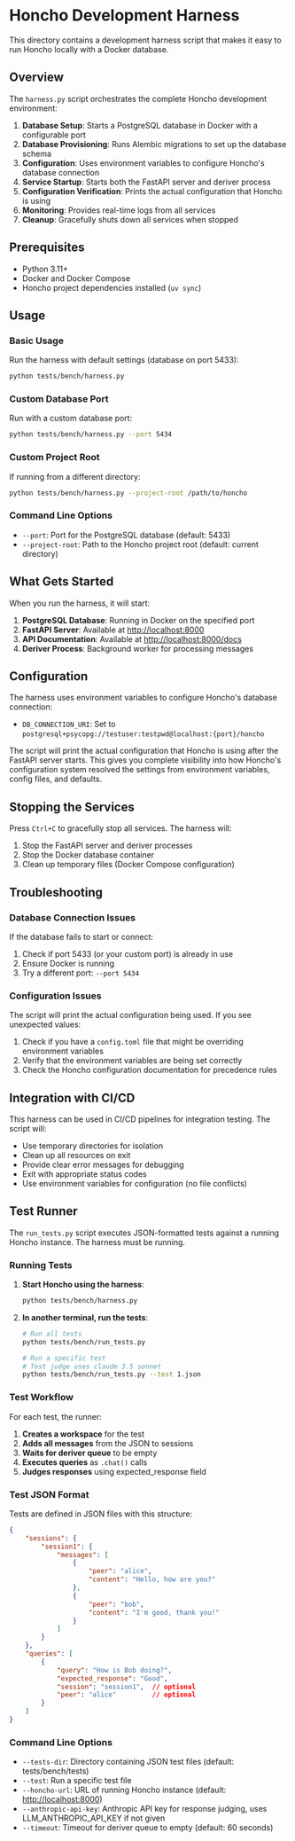 # Honcho Development Harness

This directory contains a development harness script that makes it easy to run Honcho locally with a Docker database.

## Overview

The `harness.py` script orchestrates the complete Honcho development environment:

1. **Database Setup**: Starts a PostgreSQL database in Docker with a configurable port
2. **Database Provisioning**: Runs Alembic migrations to set up the database schema
3. **Configuration**: Uses environment variables to configure Honcho's database connection
4. **Service Startup**: Starts both the FastAPI server and deriver process
5. **Configuration Verification**: Prints the actual configuration that Honcho is using
6. **Monitoring**: Provides real-time logs from all services
7. **Cleanup**: Gracefully shuts down all services when stopped

## Prerequisites

- Python 3.11+
- Docker and Docker Compose
- Honcho project dependencies installed (`uv sync`)

## Usage

### Basic Usage

Run the harness with default settings (database on port 5433):

```bash
python tests/bench/harness.py
```

### Custom Database Port

Run with a custom database port:

```bash
python tests/bench/harness.py --port 5434
```

### Custom Project Root

If running from a different directory:

```bash
python tests/bench/harness.py --project-root /path/to/honcho
```

### Command Line Options

- `--port`: Port for the PostgreSQL database (default: 5433)
- `--project-root`: Path to the Honcho project root (default: current directory)

## What Gets Started

When you run the harness, it will start:

1. **PostgreSQL Database**: Running in Docker on the specified port
2. **FastAPI Server**: Available at <http://localhost:8000>
3. **API Documentation**: Available at <http://localhost:8000/docs>
4. **Deriver Process**: Background worker for processing messages

## Configuration

The harness uses environment variables to configure Honcho's database connection:

- `DB_CONNECTION_URI`: Set to `postgresql+psycopg://testuser:testpwd@localhost:{port}/honcho`

The script will print the actual configuration that Honcho is using after the FastAPI server starts. This gives you complete visibility into how Honcho's configuration system resolved the settings from environment variables, config files, and defaults.

## Stopping the Services

Press `Ctrl+C` to gracefully stop all services. The harness will:

1. Stop the FastAPI server and deriver processes
2. Stop the Docker database container
3. Clean up temporary files (Docker Compose configuration)

## Troubleshooting

### Database Connection Issues

If the database fails to start or connect:

1. Check if port 5433 (or your custom port) is already in use
2. Ensure Docker is running
3. Try a different port: `--port 5434`

### Configuration Issues

The script will print the actual configuration being used. If you see unexpected values:

1. Check if you have a `config.toml` file that might be overriding environment variables
2. Verify that the environment variables are being set correctly
3. Check the Honcho configuration documentation for precedence rules

## Integration with CI/CD

This harness can be used in CI/CD pipelines for integration testing. The script will:

- Use temporary directories for isolation
- Clean up all resources on exit
- Provide clear error messages for debugging
- Exit with appropriate status codes
- Use environment variables for configuration (no file conflicts)

## Test Runner

The `run_tests.py` script executes JSON-formatted tests against a running Honcho instance. The harness must be running.

### Running Tests

1. **Start Honcho using the harness**:

   ```bash
   python tests/bench/harness.py
   ```

2. **In another terminal, run the tests**:

   ```bash
   # Run all tests
   python tests/bench/run_tests.py

   # Run a specific test
   # Test judge uses claude 3.5 sonnet
   python tests/bench/run_tests.py --test 1.json
   ```

### Test Workflow

For each test, the runner:

1. **Creates a workspace** for the test
2. **Adds all messages** from the JSON to sessions
3. **Waits for deriver queue** to be empty
4. **Executes queries** as `.chat()` calls
5. **Judges responses** using expected_response field

### Test JSON Format

Tests are defined in JSON files with this structure:

```json
{
    "sessions": {
        "session1": {
            "messages": [
                {
                    "peer": "alice",
                    "content": "Hello, how are you?"
                },
                {
                    "peer": "bob",
                    "content": "I'm good, thank you!"
                }
            ]
        }
    },
    "queries": [
        {
            "query": "How is Bob doing?",
            "expected_response": "Good",
            "session": "session1",  // optional
            "peer": "alice"         // optional
        }
    ]
}
```

### Command Line Options

- `--tests-dir`: Directory containing JSON test files (default: tests/bench/tests)
- `--test`: Run a specific test file
- `--honcho-url`: URL of running Honcho instance (default: <http://localhost:8000>)
- `--anthropic-api-key`: Anthropic API key for response judging, uses LLM_ANTHROPIC_API_KEY if not given
- `--timeout`: Timeout for deriver queue to empty (default: 60 seconds)
